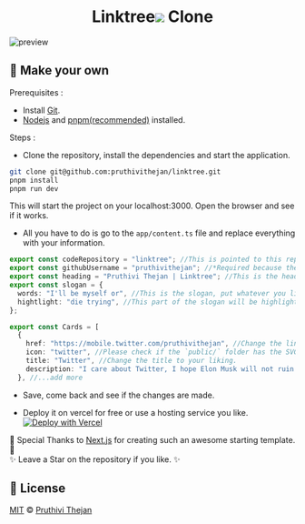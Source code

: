 <h1 align="center">Linktree<img src="https://website.linktr.ee/favicon-32x32.png?v=0f096d2d5e3af7be669a0cba46df3a54"> Clone</h1>

<img src="https://pbs.twimg.com/media/FnzQuwMaQAEyLx4?format=jpg&name=large" alt="preview">

## 📖 Make your own

Prerequisites :
- Install [Git](https://git-scm.com/downloads).
- [Nodejs](https://nodejs.org/en/) and [pnpm(recommended)](https://pnpm.io/installation) installed.

Steps :

- Clone the repository, install the dependencies and start the application.

```bash
git clone git@github.com:pruthivithejan/linktree.git
pnpm install
pnpm run dev
```
This will start the project on your localhost:3000. Open the browser and see if it works.

- All you have to do is go to the ```app/content.ts``` file and replace everything with your information.

```typescript
export const codeRepository = "linktree"; //This is pointed to this repository, if you fork your own you can point to that or leave this as it is.
export const githubUsername = "pruthivithejan"; //*Required because the site will pull your Github avatar and use it on the website.
export const heading = "Pruthivi Thejan | Linktree"; //This is the heading that shows in the browser tab.
export const slogan = {
  words: "I'll be myself or", //This is the slogan, put whatever you like.
  hightlight: "die trying", //This part of the slogan will be highlighted.
};

export const Cards = [
  {
    href: "https://mobile.twitter.com/pruthivithejan", //Change the link here to your liking.
    icon: "twitter", //Please check if the `public/` folder has the SVG to your link or place a one yourself, It must be a .svg file.
    title: "Twitter", //Change the title to your liking.
    description: "I care about Twitter, I hope Elon Musk will not ruin it.", //Change the description to your liking.
  }, //...add more
```
- Save, come back and see if the changes are made.

- Deploy it on vercel for free or use a hosting service you like. <br>
[![Deploy with Vercel](https://vercel.com/button)](https://vercel.com/new/clone?repository-url=https%3A%2F%2Fgithub.com%2Fvercel%2Fnext.js%2Ftree%2Fcanary%2Fexamples%2Fhello-world)

 👏 Special Thanks to [Next.js](https://nextjs.org/) for creating such an awesome starting template. 👏 <br>
 ✨ Leave a Star on the repository if you like. ✨ <br>

## 📄 License

[MIT](./LICENSE.md) &copy; [Pruthivi Thejan](https://twitter.com/pruthivithejan)

